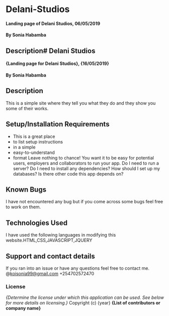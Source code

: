 # Delani-Studios
#### Landing page of Delani Studios, 06/05/2019
#### By **Sonia Habamba**
## Description# Delani Studios
#### {Landing page for Delani Studios}, {16/05/2019}
#### By **Sonia Habamba**
## Description
This is a simple site where they tell you what they do and they show you some of their works. 
## Setup/Installation Requirements
* This is a great place
* to list setup instructions
* in a simple
* easy-to-understand
* format
Leave nothing to chance! You want it to be easy for potential users, employers and collaborators to run your app. Do I need to run a server? Do I need to install any dependencies? How should I set up my databases? Is there other code this app depends on?
## Known Bugs
I have not encountered any bug but if you come across some bugs feel free to work on them. 
## Technologies Used
I have used the following languages in modifying this website.HTML,CSS,JAVASCRIPT,JQUERY
## Support and contact details
If you ran into an issue or have any questions feel free to contact me.
@koisonia99@gmail.com
+254702572470
### License
*{Determine the license under which this application can be used.  See below for more details on licensing.}*
Copyright (c) {year} **{List of contributors or company name}**
   
